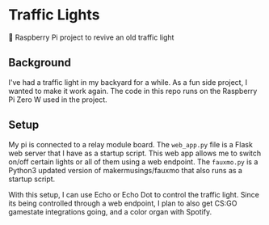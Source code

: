 # Traffic Lights
🚦 Raspberry Pi project to revive an old traffic light

## Background
I've had a traffic light in my backyard for a while. As a fun side project, I wanted to make it work again. The code in this repo runs on the Raspberry Pi Zero W used in the project.

## Setup
My pi is connected to a relay module board. The `web_app.py` file is a Flask web server that I have as a startup script. This web app allows me to switch on/off certain lights or all of them using a web endpoint. The `fauxmo.py` is a Python3 updated version of makermusings/fauxmo that also runs as a startup script.

With this setup, I can use Echo or Echo Dot to control the traffic light. Since its being controlled through a web endpoint, I plan to also get CS:GO gamestate integrations going, and a color organ with Spotify. 

